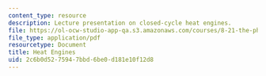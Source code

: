 ```yaml
---
content_type: resource
description: Lecture presentation on closed-cycle heat engines.
file: https://ol-ocw-studio-app-qa.s3.amazonaws.com/courses/8-21-the-physics-of-energy-fall-2009/2c6b0d5275947bbd6be0d181e10f12d8_MIT8_21s09_lec09.pdf
file_type: application/pdf
resourcetype: Document
title: Heat Engines
uid: 2c6b0d52-7594-7bbd-6be0-d181e10f12d8
---
```

